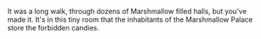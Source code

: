 It was a long walk, through dozens of Marshmallow filled halls, but you've made it. It's in 
this tiny room that the inhabitants of the Marshmallow Palace store the forbidden candies.
